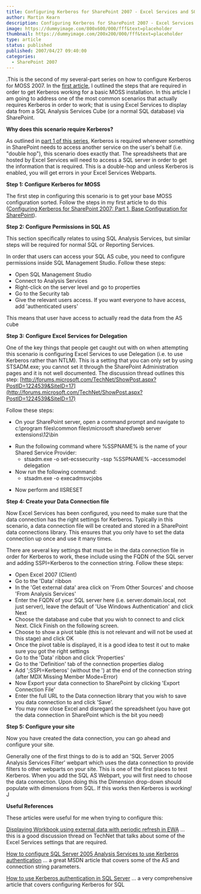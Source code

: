 ```yaml
---
title: Configuring Kerberos for SharePoint 2007 - Excel Services and SQL Analysis Services
author: Martin Kearn
description: Configuring Kerberos for SharePoint 2007 - Excel Services and SQL Analysis Services
image: https://dummyimage.com/800x600/000/fff&text=placeholder
thumbnail: https://dummyimage.com/200x200/000/fff&text=placeholder
type: article
status: published
published: 2007/04/27 09:40:00
categories: 
  - SharePoint 2007
---
```


.This is the second of my several-part series on how to configure Kerberos for MOSS 2007\. In the [first article](http://blogs.msdn.com/martinkearn/archive/2007/04/23/configuring-kerberos-for-sharepoint-2007-part-1-base-configuration-for-sharepoint.aspx), I outlined the steps that are required in order to get Kerberos working for a basic MOSS installation. In this article I am going to address one of the most common scenarios that actually requires Kerberos in order to work; that is using Excel Services to display data from a SQL Analysis Services Cube (or a normal SQL database) via SharePoint.

**Why does this scenario require Kerberos?**

As outlined in [part 1 of this series](http://blogs.msdn.com/martinkearn/archive/2007/04/23/configuring-kerberos-for-sharepoint-2007-part-1-base-configuration-for-sharepoint.aspx), Kerberos is required whenever something in SharePoint needs to access another service on the user's behalf (i.e. "double hop"), this scenario does exactly that. The spreadsheets that are hosted by Excel Services will need to access a SQL server in order to get the information that is required. This is a double-hop and unless Kerberos is enabled, you will get errors in your Excel Services Webparts.

**Step 1: Configure Kerberos for MOSS**

The first step in configuring this scenario is to get your base MOSS configuration sorted. Follow the steps in my first article to do this ([Configuring Kerberos for SharePoint 2007: Part 1, Base Configuration for SharePoint](http://blogs.msdn.com/martinkearn/archive/2007/04/23/configuring-kerberos-for-sharepoint-2007-part-1-base-configuration-for-sharepoint.aspx)).

**Step 2: Configure Permissions in SQL AS**

This section specifically relates to using SQL Analysis Services, but similar steps will be required for normal SQL or Reporting Services.

In order that users can access your SQL AS cube, you need to configure permissions inside SQL Management Studio. Follow these steps:

*   Open SQL Management Studio
*   Connect to Analysis Services
*   Right-click on the server level and go to properties
*   Go to the Security tab
*   Give the relevant users access. If you want everyone to have access, add 'authenticated users'

This means that user have access to actually read the data from the AS cube

**Step 3: Configure Excel Services for Delegation**

One of the key things that people get caught out with on when attempting this scenario is configuring Excel Services to use Delegation (i.e. to use Kerberos rather than NTLM). This is a setting that you can only set by using STSADM.exe; you cannot set it through the SharePoint Administration pages and it is not well documented. The discussion thread outlines this step: [http://forums.microsoft.com/TechNet/ShowPost.aspx?PostID=1224539&SiteID=17](http://forums.microsoft.com/TechNet/ShowPost.aspx?PostID=1224539&SiteID=17)

Follow these steps:

*   On your SharePoint server, open a command prompt and navigate to c:\program files\common files\microsoft shared\web server extensions\12\bin
*   <div>Run the following command where %SSPNAME% is the name of your Shared Service Provider:</div>

    *   stsadm.exe -o set-ecssecurity -ssp %SSPNAME% -accessmodel delegation
*   <div>Now run the following command:</div>

    *   stsadm.exe -o execadmsvcjobs
*   Now perform and IISRESET

**Step 4: Create your Data Connection file**

Now Excel Services has been configured, you need to make sure that the data connection has the right settings for Kerberos. Typically in this scenario, a data connection file will be created and stored in a SharePoint data connections library. This ensures that you only have to set the data connection up once and use it many times.

There are several key settings that must be in the data connection file in order for Kerberos to work, these include using the FQDN of the SQL server and adding SSPI=Kerberos to the connection string. Follow these steps:

*   Open Excel 2007 (Client)
*   Go to the 'Data' ribbon
*   In the 'Get external data' area click on 'From Other Sources' and choose 'From Analysis Services'
*   Enter the FQDN of your SQL server here (i.e. server.domain.local, not just server), leave the default of 'Use Windows Authentication' and click Next
*   Choose the database and cube that you wish to connect to and click Next. Click Finish on the following screen.
*   Choose to show a pivot table (this is not relevant and will not be used at this stage) and click OK
*   Once the pivot table is displayed, it is a good idea to test it out to make sure you got the right settings
*   Go to the 'Data' ribbon and click 'Properties'
*   Go to the 'Definition' tab of the connection properties dialog
*   Add ';SSPI=Kerberos' (without the ') at the end of the connection string (after MDX Missing Member Mode=Error)
*   Now Export your data connection to SharePoint by clicking 'Export Connection File'
*   Enter the full URL to the Data connection library that you wish to save you data connection to and click 'Save'.
*   <div>You may now close Excel and disregard the spreadsheet (you have got the data connection in SharePoint which is the bit you need)</div>

**Step 5: Configure your site**

Now you have created the data connection, you can go ahead and configure your site.

Generally one of the first things to do is to add an 'SQL Server 2005 Analysis Services Filter' webpart which uses the data connection to provide filters to other webparts on your site. This is one of the first places to test Kerberos. When you add the SQL AS Webpart, you will first need to choose the data connection. Upon doing this the Dimension drop-down should populate with dimensions from SQL. If this works then Kerberos is working! J

**Useful References**

These articles were useful for me when trying to configure this:

[Displaying Workbook using external data with periodic refresh in EWA](http://forums.microsoft.com/TechNet/ShowPost.aspx?PostID=1224539&SiteID=17http://forums.microsoft.com/TechNet/ShowPost.aspx?PostID=1224539&SiteID=17) ... this is a good discussion thread on TechNet that talks about some of the Excel Services settings that are required.

[How to configure SQL Server 2005 Analysis Services to use Kerberos authentication](http://support.microsoft.com/kb/917409) ... a great MSDN article that covers some of the AS and connection string parameters.

[How to use Kerberos authentication in SQL Server](http://support.microsoft.com/kb/319723/) ... a very comprehensive article that covers configuring Kerberos for SQL
